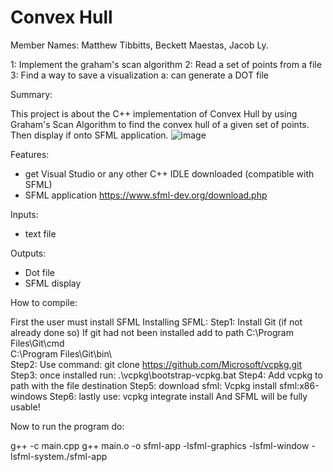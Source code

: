 # Convex Hull
Member Names: Matthew Tibbitts, Beckett Maestas, Jacob Ly. 

1: Implement the graham's scan algorithm
2: Read a set of points from a file
3: Find a way to save a visualization
    a: can generate a DOT file
    
Summary:

This project is about the C++ implementation of Convex Hull by using Graham's Scan Algorithm to find the convex hull of a given set of points. 
Then display if onto SFML application.
![image](https://user-images.githubusercontent.com/98777321/205776188-b49cb789-a2cf-42a3-9314-154c0dd65038.png)



Features:
- get Visual Studio or any other C++ IDLE downloaded (compatible with SFML)
- SFML application https://www.sfml-dev.org/download.php 


Inputs:

- text file

Outputs:

- Dot file
- SFML display


How to compile:

First the user must install SFML
Installing SFML:
Step1: Install Git (if not already done so)
	If git had not been installed add to path
		C:\Program Files\Git\cmd\
		C:\Program Files\Git\bin\		
Step2: Use command:
	git clone https://github.com/Microsoft/vcpkg.git
Step3: once installed run:
	.\vcpkg\bootstrap-vcpkg.bat
Step4: Add vcpkg to path with the file destination
Step5: download sfml:
	Vcpkg install sfml:x86-windows
Step6: lastly use:
	vcpkg integrate install
And SFML will be fully usable!

Now to run the program do:

g++ -c main.cpp
g++ main.o -o sfml-app -lsfml-graphics -lsfml-window -lsfml-system./sfml-app
